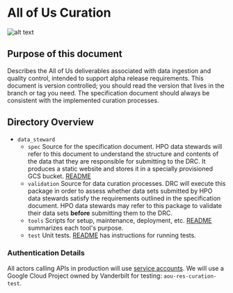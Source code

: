 # All of Us Curation

![alt text](https://circleci.com/gh/aahladmanas/curation/tree/alpha.png?circle-token=f5d4106b20124888e7b626e07ccf31161b6c6ce2 "tests passed")

## Purpose of this document

Describes the All of Us deliverables associated with data ingestion and quality control, intended to support 
alpha release requirements. This document is version controlled; you should read the version that lives in the branch 
or tag you need. The specification document should always be consistent with the implemented curation processes. 

## Directory Overview

*   `data_steward`
    *   `spec` Source for the specification document. HPO data stewards will refer to this document to understand the
        structure and contents of the data that they are responsible for submitting to the DRC. It produces a static 
        website and stores it in a specially provisioned GCS bucket.
        [README](data_steward/spec/README.md) 
    *   `validation` Source for data curation processes. DRC will execute this package in order to assess whether
        data sets submitted by HPO data stewards satisfy the requirements outlined in the specification document.
        HPO data stewards may refer to this package to validate their data sets __before__ submitting them
        to the DRC.
    *   `tools` Scripts for setup, maintenance, deployment, etc.
        [README](data_steward/tools/README.md) summarizes each tool's purpose.
    *   `test` Unit tests.
        [README](data_steward/test/README.md) has instructions for running tests.


### Authentication Details

All actors calling APIs in production will use [service accounts](https://cloud.google.com/compute/docs/access/service-accounts).
We will use a Google Cloud Project owned by Vanderbilt for testing: `aou-res-curation-test`.
